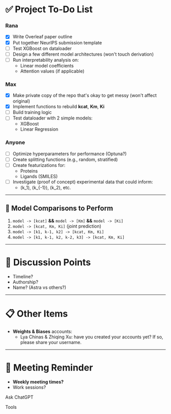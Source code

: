 # ✅ Project To-Do List

### **Rana**
- [x] Write Overleaf paper outline
- [x] Put together NeurIPS submission template
- [ ] Test XGBoost on dataloader
- [ ] Design a few different model architectures (won't touch derivation)
- [ ] Run interpretability analysis on:
  - Linear model coefficients
  - Attention values (if applicable)

### **Max**
- [x] Make private copy of the repo that's okay to get messy (won't affect original)
- [x] Implement functions to rebuild **kcat**, **Km**, **Ki**
- [ ] Build training logic
- [ ] Test dataloader with 2 simple models:
  - XGBoost
  - Linear Regression

### **Anyone**
- [ ] Optimize hyperparameters for performance (Optuna?)
- [ ] Create splitting functions (e.g., random, stratified)
- [ ] Create featurizations for:
  - Proteins
  - Ligands (SMILES)
- [ ] Investigate (proof of concept) experimental data that could inform:
  - \(k_1\), \(k_{-1}\), \(k_2\), etc.

---

## 🔎 Model Comparisons to Perform
1. `model -> [kcat]` **&&** `model -> [Km]` **&&** `model -> [Ki]`
2. `model -> [kcat, Km, Ki]` (joint prediction)
3. `model -> [k1, k-1, k2] -> [kcat, Km, Ki]`
4. `model -> [k1, k-1, k2, k-2, k3] -> [kcat, Km, Ki]`

---

# 🔔 Discussion Points

- Timeline?
- Authorship?
- Name? (Astra vs others?)

---

# 📋 Other Items
- **Weights & Biases** accounts:
  - Lya Chinas & Zhiqing Xu: have you created your accounts yet? If so, please share your username.

---

# 📅 Meeting Reminder
- **Weekly meeting times?**
- Work sessions?









Ask ChatGPT



Tools



     

